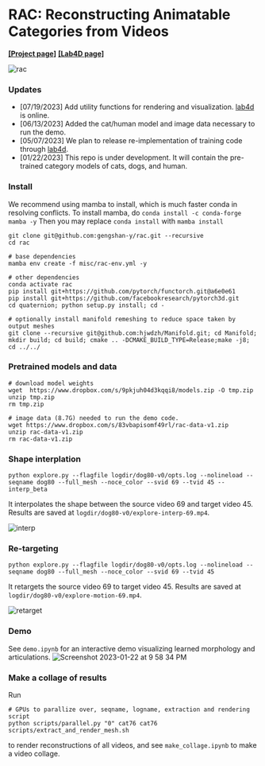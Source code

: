 # RAC: Reconstructing Animatable Categories from Videos

**[[Project page]](https://gengshan-y.github.io/rac-www/)**
**[[Lab4D page]](https://github.com/lab4d-org/lab4d)**

![rac](https://user-images.githubusercontent.com/13134872/236699509-ee1569ba-28da-4e53-aedc-ff20cc19e87f.gif)


### Updates
- [07/19/2023] Add utility functions for rendering and visualization. [lab4d](https://github.com/lab4d-org/lab4d) is online.
- [06/13/2023] Added the cat/human model and image data necessary to run the demo.
- [05/07/2023] We plan to release re-implementation of training code through [lab4d](https://github.com/lab4d-org/lab4d).
- [01/22/2023] This repo is under development. It will contain the pre-trained category models of cats, dogs, and human.


### Install

We recommend using mamba to install, which is much faster conda in resolving conflicts.
To install mamba, do 
```conda install -c conda-forge mamba -y```
Then you may replace `conda install` with `mamba install`

```
git clone git@github.com:gengshan-y/rac.git --recursive
cd rac

# base dependencies
mamba env create -f misc/rac-env.yml -y

# other dependencies
conda activate rac
pip install git+https://github.com/pytorch/functorch.git@a6e0e61
pip install git+https://github.com/facebookresearch/pytorch3d.git
cd quaternion; python setup.py install; cd -

# optionally install manifold remeshing to reduce space taken by output meshes
git clone --recursive git@github.com:hjwdzh/Manifold.git; cd Manifold; mkdir build; cd build; cmake .. -DCMAKE_BUILD_TYPE=Release;make -j8; cd ../../
```

### Pretrained models and data
```
# download model weights
wget  https://www.dropbox.com/s/9pkjuh04d3kqqi8/models.zip -O tmp.zip
unzip tmp.zip
rm tmp.zip

# image data (8.7G) needed to run the demo code.
wget https://www.dropbox.com/s/83vbapisomf49rl/rac-data-v1.zip
unzip rac-data-v1.zip 
rm rac-data-v1.zip
```

### Shape interplation
```
python explore.py --flagfile logdir/dog80-v0/opts.log --nolineload --seqname dog80 --full_mesh --noce_color --svid 69 --tvid 45 --interp_beta
```
It interpolates the shape between the source video 69 and target video 45. Results are saved at `logdir/dog80-v0/explore-interp-69.mp4`.

![interp](https://user-images.githubusercontent.com/13134872/236706537-89627d39-e044-4312-8142-d16eb6b87c40.gif)

### Re-targeting
```
python explore.py --flagfile logdir/dog80-v0/opts.log --nolineload --seqname dog80 --full_mesh --noce_color --svid 69 --tvid 45
```
It retargets the source video 69 to target video 45. Results are saved at `logdir/dog80-v0/explore-motion-69.mp4`.

![retarget](https://user-images.githubusercontent.com/13134872/236706546-bbb50529-ea0e-4726-8414-c466738b304a.gif)

### Demo
See `demo.ipynb` for an interactive demo visualizing learned morphology and articulations.
![Screenshot 2023-01-22 at 9 58 34 PM](https://user-images.githubusercontent.com/13134872/213958804-a78f2a17-bea6-46ac-8a9c-8e321ff4df44.png)

### Make a collage of results
Run 
```
# GPUs to parallize over, seqname, logname, extraction and rendering script
python scripts/parallel.py "0" cat76 cat76 scripts/extract_and_render_mesh.sh
```
to render reconstructions of all videos, and see `make_collage.ipynb` to make a video collage.


